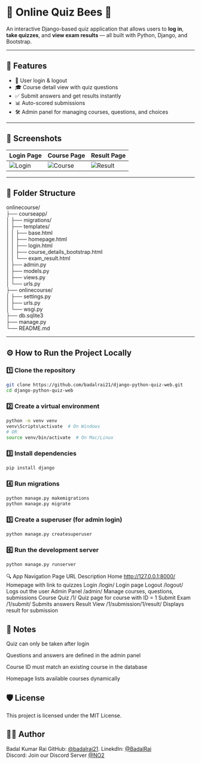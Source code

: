 # 🧠 Online Quiz Bees 🐝

An interactive Django-based quiz application that allows users to **log in**, **take quizzes**, and **view exam results** — all built with Python, Django, and Bootstrap.

---

## 🚀 Features

- 🔐 User login & logout
- 🎓 Course detail view with quiz questions
- ✅ Submit answers and get results instantly
- 📊 Auto-scored submissions
- 🛠️ Admin panel for managing courses, questions, and choices

---

## 📸 Screenshots

| Login Page | Course Page | Result Page |
|------------|-------------|-------------|
| ![Login](screenshots/login.png) | ![Course](screenshots/course.png) | ![Result](screenshots/result.png) |

---

## 📂 Folder Structure

onlinecourse/  
├── courseapp/  
│ ├── migrations/  
│ ├── templates/  
│ │ ├── base.html  
│ │ ├── homepage.html  
│ │ ├── login.html  
│ │ ├── course_details_bootstrap.html  
│ │ └── exam_result.html  
│ ├── admin.py  
│ ├── models.py  
│ ├── views.py  
│ └── urls.py  
├── onlinecourse/  
│ ├── settings.py  
│ ├── urls.py  
│ └── wsgi.py  
├── db.sqlite3  
├── manage.py  
└── README.md    


---

## ⚙️ How to Run the Project Locally

### 1️⃣ Clone the repository

```bash
git clone https://github.com/badalrai21/django-python-quiz-web.git
cd django-python-quiz-web
```

### 2️⃣ Create a virtual environment
```bash
python -m venv venv
venv\Scripts\activate  # On Windows
# OR
source venv/bin/activate  # On Mac/Linux
```

### 3️⃣ Install dependencies
```bash
pip install django
```

### 4️⃣ Run migrations
```bash
python manage.py makemigrations
python manage.py migrate
```

### 5️⃣ Create a superuser (for admin login)
```bash
python manage.py createsuperuser
```

### 6️⃣ Run the development server
```bash
python manage.py runserver
```

🔍 App Navigation
Page	URL	Description
Home	http://127.0.0.1:8000/	Homepage with link to quizzes
Login	/login/	Login page
Logout	/logout/	Logs out the user
Admin Panel	/admin/	Manage courses, questions, submissions
Course Quiz	/1/	Quiz page for course with ID = 1
Submit Exam	/1/submit/	Submits answers
Result View	/1/submission/1/result/	Displays result for submission


 ## 📌 Notes
Quiz can only be taken after login  

Questions and answers are defined in the admin panel  

Course ID must match an existing course in the database  

Homepage lists available courses dynamically  
  
## 🛡️ License
This project is licensed under the MIT License.

## 👨‍💻 Author
 Badal Kumar Rai
 GitHub: [@badalrai21](https://github.com/badalrai21).
 LinekdIn: [@BadalRai](https://www.linkedin.com/in/badal-rai)    
 Discord: Join our Discord Server [@NO2](https://discord.gg/Dnw4ZjEg)    


